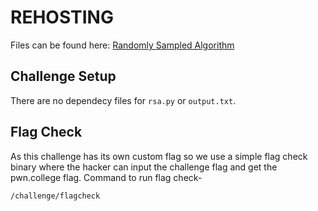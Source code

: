 # REHOSTING

Files can be found here: [Randomly Sampled Algorithm](https://2022.angstromctf.com/challenges)

## Challenge Setup
There are no dependecy files for `rsa.py` or `output.txt`.

## Flag Check

As this challenge has its own custom flag so we use a simple flag check binary where the hacker can input the challenge flag and get the pwn.college flag. Command to run flag check-
```
/challenge/flagcheck
```
